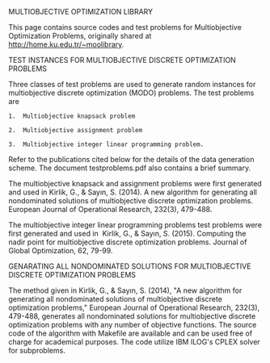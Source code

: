 MULTIOBJECTIVE OPTIMIZATION LIBRARY

This page contains source codes and test problems for Multiobjective Optimization Problems, originally shared at http://home.ku.edu.tr/~moolibrary.  

TEST INSTANCES FOR MULTIOBJECTIVE DISCRETE OPTIMIZATION PROBLEMS

Three classes of test problems are used to generate random instances for multiobjective discrete optimization (MODO) problems. The test problems are

	1.	Multiobjective knapsack problem 
 
	2.	Multiobjective assignment problem
 
	3.	Multiobjective integer linear programming problem. 
 
Refer to the publications cited below for the details of the data generation scheme. The document testproblems.pdf also contains a brief summary.

The multiobjective knapsack and assignment problems were first generated and used in Kirlik, G., & Sayın, S. (2014). A new algorithm for generating all nondominated solutions of multiobjective discrete optimization problems. European Journal of Operational Research, 232(3), 479-488.

The multiobjective integer linear programming problems test problems were first generated and used in  Kirlik, G., & Sayın, S. (2015). Computing the nadir point for multiobjective discrete optimization problems. Journal of Global Optimization, 62, 79-99.


GENARATING ALL NONDOMINATED SOLUTIONS FOR MULTIOBJECTIVE DISCRETE OPTIMIZATION PROBLEMS

The method given in Kirlik, G., & Sayın, S. (2014), "A new algorithm for generating all nondominated solutions of multiobjective discrete optimization problems," European Journal of Operational Research, 232(3), 479-488,  generates all nondominated solutions for multiobjective discrete optimization problems with any number of objective functions. The 
source code of the algorithm with Makefile are available and can be  used free of charge for academical purposes. The code utilize IBM ILOG's CPLEX solver for subproblems.




